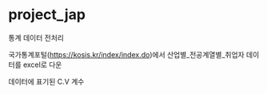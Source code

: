 # project_jap

통계 데이터 전처리

국가통계포털(https://kosis.kr/index/index.do)에서 산업별_전공계열별_취업자 데이터를 excel로 다운

데이터에 표기된 C.V 계수

